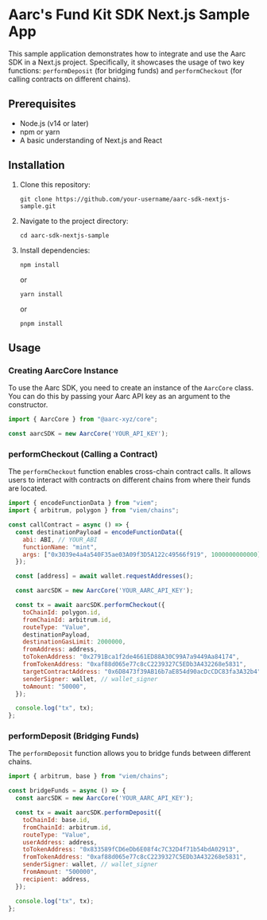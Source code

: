 # Aarc's Fund Kit SDK Next.js Sample App

This sample application demonstrates how to integrate and use the Aarc SDK in a Next.js project. Specifically, it showcases the usage of two key functions: `performDeposit` (for bridging funds) and `performCheckout` (for calling contracts on different chains).

## Prerequisites

- Node.js (v14 or later)
- npm or yarn
- A basic understanding of Next.js and React

## Installation

1. Clone this repository:
   ```
   git clone https://github.com/your-username/aarc-sdk-nextjs-sample.git
   ```

2. Navigate to the project directory:
   ```
   cd aarc-sdk-nextjs-sample
   ```

3. Install dependencies:
   ```
   npm install
   ```
   or
   ```
   yarn install
   ```
   or 
   ```
   pnpm install
   ```

## Usage

### Creating AarcCore Instance

To use the Aarc SDK, you need to create an instance of the `AarcCore` class. You can do this by passing your Aarc API key as an argument to the constructor.

```javascript
import { AarcCore } from "@aarc-xyz/core";

const aarcSDK = new AarcCore('YOUR_API_KEY');
```

### performCheckout (Calling a Contract)

The `performCheckout` function enables cross-chain contract calls. It allows users to interact with contracts on different chains from where their funds are located.

```javascript
import { encodeFunctionData } from "viem";
import { arbitrum, polygon } from "viem/chains";

const callContract = async () => {
  const destinationPayload = encodeFunctionData({
    abi: ABI, // YOUR_ABI
    functionName: "mint",
    args: ["0x3039e4a4a540F35ae03A09f3D5A122c49566f919", 1000000000000],
  });

  const [address] = await wallet.requestAddresses();

  const aarcSDK = new AarcCore('YOUR_AARC_API_KEY');

  const tx = await aarcSDK.performCheckout({
    toChainId: polygon.id,
    fromChainId: arbitrum.id,
    routeType: "Value",
    destinationPayload,
    destinationGasLimit: 2000000,
    fromAddress: address,
    toTokenAddress: "0x2791Bca1f2de4661ED88A30C99A7a9449Aa84174",
    fromTokenAddress: "0xaf88d065e77c8cC2239327C5EDb3A432268e5831",
    targetContractAddress: "0x6D8473f39AB16b7aE854d90acDcCDC83fa3A32b4",
    senderSigner: wallet, // wallet_signer
    toAmount: "50000",
  });

  console.log("tx", tx);
};
```

### performDeposit (Bridging Funds)

The `performDeposit` function allows you to bridge funds between different chains.

```javascript
import { arbitrum, base } from "viem/chains";

const bridgeFunds = async () => {
  const aarcSDK = new AarcCore('YOUR_AARC_API_KEY');

  const tx = await aarcSDK.performDeposit({
    toChainId: base.id,
    fromChainId: arbitrum.id,
    routeType: "Value",
    userAddress: address,
    toTokenAddress: "0x833589fCD6eDb6E08f4c7C32D4f71b54bdA02913",
    fromTokenAddress: "0xaf88d065e77c8cC2239327C5EDb3A432268e5831",
    senderSigner: wallet, // wallet_signer
    fromAmount: "500000", 
    recipient: address,
  });

  console.log("tx", tx);
};
```